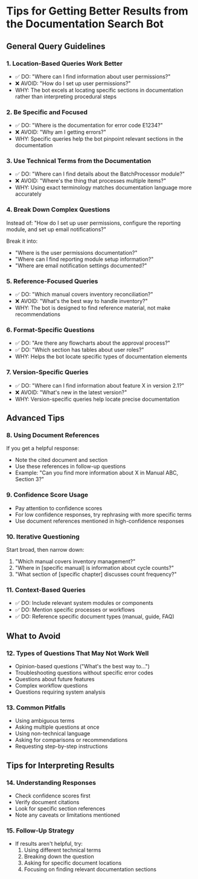 # Tips for Getting Better Results from the Documentation Search Bot

## General Query Guidelines

### 1. Location-Based Queries Work Better

- ✅ DO: "Where can I find information about user permissions?"
- ❌ AVOID: "How do I set up user permissions?"
- WHY: The bot excels at locating specific sections in documentation rather than interpreting procedural steps

### 2. Be Specific and Focused

- ✅ DO: "Where is the documentation for error code E1234?"
- ❌ AVOID: "Why am I getting errors?"
- WHY: Specific queries help the bot pinpoint relevant sections in the documentation

### 3. Use Technical Terms from the Documentation

- ✅ DO: "Where can I find details about the BatchProcessor module?"
- ❌ AVOID: "Where's the thing that processes multiple items?"
- WHY: Using exact terminology matches documentation language more accurately

### 4. Break Down Complex Questions

Instead of:
"How do I set up user permissions, configure the reporting module, and set up email notifications?"

Break it into:

- "Where is the user permissions documentation?"
- "Where can I find reporting module setup information?"
- "Where are email notification settings documented?"

### 5. Reference-Focused Queries

- ✅ DO: "Which manual covers inventory reconciliation?"
- ❌ AVOID: "What's the best way to handle inventory?"
- WHY: The bot is designed to find reference material, not make recommendations

### 6. Format-Specific Questions

- ✅ DO: "Are there any flowcharts about the approval process?"
- ✅ DO: "Which section has tables about user roles?"
- WHY: Helps the bot locate specific types of documentation elements

### 7. Version-Specific Queries

- ✅ DO: "Where can I find information about feature X in version 2.1?"
- ❌ AVOID: "What's new in the latest version?"
- WHY: Version-specific queries help locate precise documentation

## Advanced Tips

### 8. Using Document References

If you get a helpful response:

- Note the cited document and section
- Use these references in follow-up questions
- Example: "Can you find more information about X in Manual ABC, Section 3?"

### 9. Confidence Score Usage

- Pay attention to confidence scores
- For low confidence responses, try rephrasing with more specific terms
- Use document references mentioned in high-confidence responses

### 10. Iterative Questioning

Start broad, then narrow down:

1. "Which manual covers inventory management?"
2. "Where in [specific manual] is information about cycle counts?"
3. "What section of [specific chapter] discusses count frequency?"

### 11. Context-Based Queries

- ✅ DO: Include relevant system modules or components
- ✅ DO: Mention specific processes or workflows
- ✅ DO: Reference specific document types (manual, guide, FAQ)

## What to Avoid

### 12. Types of Questions That May Not Work Well

- Opinion-based questions ("What's the best way to...")
- Troubleshooting questions without specific error codes
- Questions about future features
- Complex workflow questions
- Questions requiring system analysis

### 13. Common Pitfalls

- Using ambiguous terms
- Asking multiple questions at once
- Using non-technical language
- Asking for comparisons or recommendations
- Requesting step-by-step instructions

## Tips for Interpreting Results

### 14. Understanding Responses

- Check confidence scores first
- Verify document citations
- Look for specific section references
- Note any caveats or limitations mentioned

### 15. Follow-Up Strategy

- If results aren't helpful, try:
  1. Using different technical terms
  2. Breaking down the question
  3. Asking for specific document locations
  4. Focusing on finding relevant documentation sections
